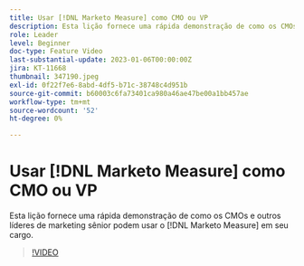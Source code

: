 ```yaml
---
title: Usar [!DNL Marketo Measure] como CMO ou VP
description: Esta lição fornece uma rápida demonstração de como os CMOs e outros líderes de marketing sênior podem usar o [!DNL Marketo Measure] em seu cargo.
role: Leader
level: Beginner
doc-type: Feature Video
last-substantial-update: 2023-01-06T00:00:00Z
jira: KT-11668
thumbnail: 347190.jpeg
exl-id: 0f22f7e6-8abd-4df5-b71c-38748c4d951b
source-git-commit: b60003c6fa73401ca980a46ae47be00a1bb457ae
workflow-type: tm+mt
source-wordcount: '52'
ht-degree: 0%

---
```


# Usar [!DNL Marketo Measure] como CMO ou VP

Esta lição fornece uma rápida demonstração de como os CMOs e outros líderes de marketing sênior podem usar o [!DNL Marketo Measure] em seu cargo.

>[!VIDEO](https://video.tv.adobe.com/v/347190/?quality=12&learn=on)

